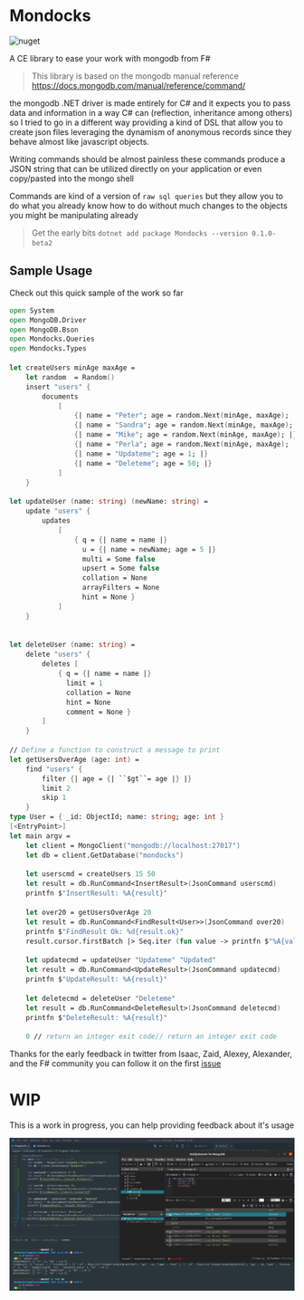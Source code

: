 # Mondocks
![nuget](https://badgen.net/nuget/v/mondocks/pre)

A CE library to ease your work with mongodb from F#

> This library is based on the mongodb manual reference
> https://docs.mongodb.com/manual/reference/command/

the mongodb .NET driver is made entirely for C# and it expects you to pass data and information in a way C# can (reflection, inheritance among others) so I tried to go in a different way providing a kind of DSL that allow you to create json files leveraging the dynamism of anonymous records since they behave almost like javascript objects.

Writing commands should be almost painless these commands produce a JSON string that can be utilized directly on your application or even copy/pasted into the mongo shell

Commands are kind of a version of `raw sql queries` but they allow you to do what you already know how to do without much changes to the objects you might be manipulating already
> Get the early bits 
> `dotnet add package Mondocks --version 0.1.0-beta2`

## Sample Usage

Check out this quick sample of the work so far
```fsharp
open System
open MongoDB.Driver
open MongoDB.Bson
open Mondocks.Queries
open Mondocks.Types

let createUsers minAge maxAge = 
    let random  = Random()
    insert "users" {
        documents 
            [
                {| name = "Peter"; age = random.Next(minAge, maxAge); |}
                {| name = "Sandra"; age = random.Next(minAge, maxAge); |}
                {| name = "Mike"; age = random.Next(minAge, maxAge); |}
                {| name = "Perla"; age = random.Next(minAge, maxAge); |}
                {| name = "Updateme"; age = 1; |}
                {| name = "Deleteme"; age = 50; |}
            ]
    }

let updateUser (name: string) (newName: string) =
    update "users" {
        updates
            [
                { q = {| name = name |} 
                  u = {| name = newName; age = 5 |}
                  multi = Some false
                  upsert = Some false
                  collation = None 
                  arrayFilters = None
                  hint = None }
            ]
    }


let deleteUser (name: string) = 
    delete "users" {
        deletes [
            { q = {| name = name |}
              limit = 1
              collation = None
              hint = None
              comment = None }
        ]
    }

// Define a function to construct a message to print
let getUsersOverAge (age: int) =
    find "users" {
        filter {| age = {| ``$gt``= age |} |}
        limit 2
        skip 1
    }
type User = { _id: ObjectId; name: string; age: int }
[<EntryPoint>]
let main argv =
    let client = MongoClient("mongodb://localhost:27017")
    let db = client.GetDatabase("mondocks")

    let userscmd = createUsers 15 50
    let result = db.RunCommand<InsertResult>(JsonCommand userscmd)
    printfn $"InsertResult: %A{result}"

    let over20 = getUsersOverAge 20
    let result = db.RunCommand<FindResult<User>>(JsonCommand over20)
    printfn $"FindResult Ok: %d{result.ok}"
    result.cursor.firstBatch |> Seq.iter (fun value -> printfn $"%A{value}")

    let updatecmd = updateUser "Updateme" "Updated"
    let result = db.RunCommand<UpdateResult>(JsonCommand updatecmd)
    printfn $"UpdateResult: %A{result}"

    let deletecmd = deleteUser "Deleteme"
    let result = db.RunCommand<DeleteResult>(JsonCommand deletecmd)
    printfn $"DeleteResult: %A{result}"
    
    0 // return an integer exit code// return an integer exit code
```


Thanks for the early feedback in twitter from Isaac, Zaid, Alexey, Alexander, and the F# community
you can follow it on the first [issue](https://github.com/AngelMunoz/Mondocks/issues/1)

# WIP

This is a work in progress, you can help providing feedback about it's usage

![Samples](./2020-11-22_14-51.png)